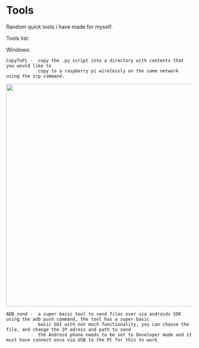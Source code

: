 
# Tools

Random quick tools i have made for myself.

Tools list:

Windows:
                
    CopyToPi -  copy the .py script into a directory with contents that you would like to
                copy to a raspberry pi wirelessly on the same network using the scp command.

<img src="https://user-images.githubusercontent.com/80905013/125839394-5325169b-5a19-4a72-9232-36468d6eb25c.gif" width="600">
                 

    ADB_send -  a super basic tool to send files over via androids SDK using the adb push command, the tool has a super basic
                basic GUI with not much functionality, you can choose the file, and change the IP adress and path to send
                the Android phone needs to be set to Developer mode and it must have connect once via USB to the PC for this to work



                
